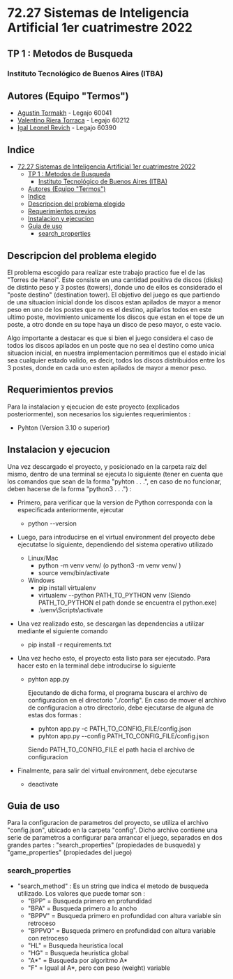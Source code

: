# 72.27 Sistemas de Inteligencia Artificial 1er cuatrimestre 2022
## TP 1 : Metodos de Busqueda

### Instituto Tecnológico de Buenos Aires (ITBA)

## Autores (Equipo "Termos")

- [Agustin Tormakh](https://github.com/atormakh) - Legajo 60041
- [Valentino Riera Torraca](https://github.com/vriera) - Legajo 60212
- [Igal Leonel Revich](https://github.com/irevich) - Legajo 60390

## Indice
- [72.27 Sistemas de Inteligencia Artificial 1er cuatrimestre 2022](#7227-sistemas-de-inteligencia-artificial-1er-cuatrimestre-2022)
  - [TP 1 : Metodos de Busqueda](#tp-1--metodos-de-busqueda)
    - [Instituto Tecnológico de Buenos Aires (ITBA)](#instituto-tecnológico-de-buenos-aires-itba)
  - [Autores (Equipo "Termos")](#autores-equipo-termos)
  - [Indice](#indice)
  - [Descripcion del problema elegido](#descripcion-del-problema-elegido)
  - [Requerimientos previos](#requerimientos-previos)
  - [Instalacion y ejecucion](#instalacion-y-ejecucion)
  - [Guia de uso](#guia-de-uso)
    - [search_properties](#search_properties)


## Descripcion del problema elegido

El problema escogido para realizar este trabajo practico fue el de las "Torres de Hanoi". Este consiste en una cantidad positiva de discos (disks) de distinto peso y 3 postes (towers), donde uno de ellos es considerado el "poste destino" (destination tower). El objetivo del juego es que partiendo de una situacion inicial donde los discos estan apilados de mayor a menor peso en uno de los postes que no es el destino, apilarlos todos en este ultimo poste, movimiento unicamente los discos que estan en el tope de un poste, a otro donde en su tope haya un disco de peso mayor, o este vacio.

Algo importante a destacar es que si bien el juego considera el caso de todos los discos apilados en un poste que no sea el destino como unica situacion inicial, en nuestra implementacion permitimos que el estado inicial sea cualquier estado valido, es decir, todos los discos distribuidos entre los 3 postes, donde en cada uno esten apilados de mayor a menor peso.

## Requerimientos previos

Para la instalacion y ejecucion de este proyecto (explicados posteriormente), son necesarios los siguientes requerimientos :
- Pyhton (Version 3.10 o superior)

## Instalacion y ejecucion

Una vez descargado el proyecto, y posicionado en la carpeta raiz del mismo, dentro de una terminal se ejecuta lo siguiente (tener en cuenta que los comandos que sean de la forma "pyhton . . .", en caso de no funcionar, deben hacerse de la forma "python3 . . .") :

- Primero, para verificar que la version de Python corresponda con la especificada anteriormente, ejecutar
  - python --version

- Luego, para introducirse en el virtual environment del proyecto debe ejecutatse lo siguiente, dependiendo del sistema operativo utilizado
  - Linux/Mac
    - python -m venv venv/ (o python3 -m venv venv/ )
    - source venv/bin/activate
  - Windows
    - pip install virtualenv
    - virtualenv --python PATH_TO_PYTHON venv (Siendo PATH_TO_PYTHON el path donde se encuentra el python.exe)
    - .\venv\Scripts\activate

- Una vez realizado esto, se descargan las dependencias a utilizar mediante el siguiente comando
  - pip install -r requirements.txt

- Una vez hecho esto, el proyecto esta listo para ser ejecutado. Para hacer esto en la terminal debe introducirse lo siguiente
  - pyhton app.py
  
    Ejecutando de dicha forma, el programa buscara el archivo de configuracion en el directorio "./config". En caso de mover el archivo de configuracion a otro directorio, debe ejecutarse de alguna de estas dos formas :
      - pyhton app.py -c PATH_TO_CONFIG_FILE/config.json
      - pyhton app.py --config PATH_TO_CONFIG_FILE/config.json
    
    Siendo PATH_TO_CONFIG_FILE el path hacia el archivo de configuracion

- Finalmente, para salir del virtual environment, debe ejecutarse
  - deactivate

## Guia de uso

Para la configuracion de parametros del proyecto, se utiliza el archivo "config.json", ubicado en la carpeta "config". Dicho archivo contiene una serie de parametros a configurar para arrancar el juego, separados en dos grandes partes : "search_properties" (propiedades de busqueda) y "game_properties" (propiedades del juego)

### search_properties

- "search_method" : Es un string que indica el metodo de busqueda utilizado. Los valores que puede tomar son :
  - "BPP" = Busqueda primero en profundidad
  - "BPA" = Busqueda primero a lo ancho
  - "BPPV" = Busqueda primero en profundidad con altura variable sin retroceso
  - "BPPVO" = Busqueda primero en profundidad con altura variable con retroceso
  - "HL" = Busqueda heuristica local
  - "HG" = Busqueda heuristica global
  - "A*" = Busqueda por algoritmo A*
  - "F" = Igual al A*, pero con peso (weight) variable